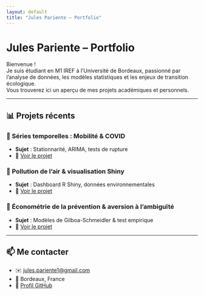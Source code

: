 ```yaml
---
layout: default
title: "Jules Pariente – Portfolio"
---
```


# Jules Pariente – Portfolio

Bienvenue !  
Je suis étudiant en M1 IREF à l’Université de Bordeaux, passionné par l’analyse de données, les modèles statistiques et les enjeux de transition écologique.  
Vous trouverez ici un aperçu de mes projets académiques et personnels.

---

## 📊 Projets récents

### 🔬 Séries temporelles : Mobilité & COVID
- **Sujet** : Stationnarité, ARIMA, tests de rupture
- 📁 [Voir le projet](https://github.com/julespariente/seriestemp-covid)

### 🌿 Pollution de l’air & visualisation Shiny
- **Sujet** : Dashboard R Shiny, données environnementales
- 📁 [Voir le projet](https://github.com/julespariente/shiny-air)

### 📘 Économétrie de la prévention & aversion à l’ambiguïté
- **Sujet** : Modèles de Gilboa-Schmeidler & test empirique
- 📁 [Voir le projet](https://github.com/julespariente/ambiguite-modele)

---

## 📫 Me contacter

- ✉️ jules.pariente1@gmail.com  
- 📍 Bordeaux, France  
- 🔗 [Profil GitHub](https://github.com/julespariente)
